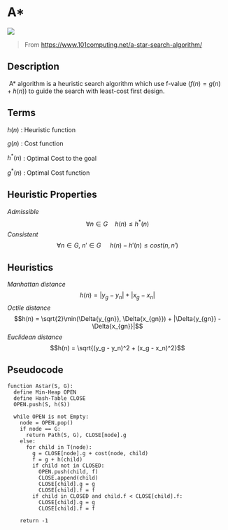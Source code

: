 # A*

![](https://www.101computing.net/wp/wp-content/uploads/A-Star-Search-Algorithm-Step-5.png)
> From https://www.101computing.net/a-star-search-algorithm/
>

## Description

​	A* algorithm is a heuristic search algorithm which use f-value $( f(n) = g(n) + h(n) )$ to guide the search with least-cost first design.



## Terms

$h(n)$ : Heuristic function

$g(n)$ : Cost function

$h^*(n)$ : Optimal Cost to the goal

$g^*(n)$ : Optimal Cost function



## Heuristic Properties

*Admissible*
$$\forall n \in G \quad h(n) \leq h^*(n)$$
*Consistent*
$$\forall n \in G,\ n' \in G \quad\ h(n) - h'(n) \leq cost(n, n')$$




## Heuristics

*Manhattan distance*
$$h(n) = |y_g - y_n| + |x_g - x_n|$$
*Octile distance*
$$h(n) = \sqrt{2}\min(\Delta{y_{gn}}, \Delta{x_{gn}}) + |\Delta{y_{gn}} - \Delta{x_{gn}}|$$
*Euclidean distance*
$$h(n) = \sqrt{(y_g - y_n)^2 + (x_g - x_n)^2}$$


## Pseudocode

```pseudocode
function Astar(S, G):
  define Min-Heap OPEN
  define Hash-Table CLOSE
  OPEN.push(S, h(S))

  while OPEN is not Empty:
    node = OPEN.pop()
    if node == G:
      return Path(S, G), CLOSE[node].g
    else:
      for child in T(node):
        g = CLOSE[node].g + cost(node, child)
        f = g + h(child)
        if child not in CLOSED:
          OPEN.push(child, f)
          CLOSE.append(child)
          CLOSE[child].g = g
          CLOSE[child].f = f
        if child in CLOSED and child.f < CLOSE[child].f:
          CLOSE[child].g = g
          CLOSE[child].f = f

    return -1
```



